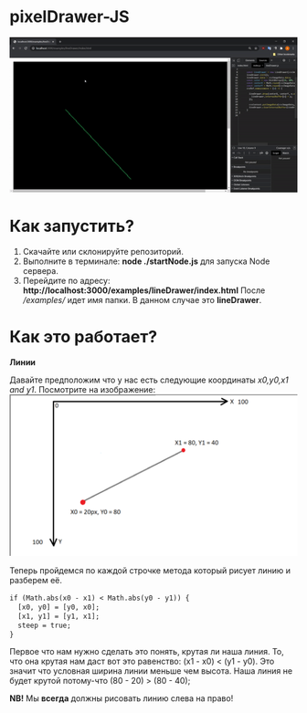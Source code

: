 # pixelDrawer-JS

![Example of drawn line](https://github.com/AntonOnyshch/pixelDrawer-JS/raw/main/readme-Resources/example.gif)


# Как запустить?
1. Скачайте или склонируйте репозиторий. 
2. Выполните в терминале: **node ./startNode.js** для запуска Node сервера.
3. Перейдите по адресу: **http://localhost:3000/examples/lineDrawer/index.html**
После */examples/* идет имя папки. В данном случае это **lineDrawer**.

# Как это работает?
**Линии**

Давайте предположим что у нас есть следующие координаты *x0,y0,x1 and y1*.
Посмотрите на изображение:
![How line drawer works-1](https://github.com/AntonOnyshch/pixelDrawer-JS/raw/main/readme-Resources/how-linedrawer-works-1.png)

Теперь пройдемся по каждой строчке метода который рисует линию и разберем её.

    if (Math.abs(x0 - x1) < Math.abs(y0 - y1)) {
      [x0, y0] = [y0, x0];
      [x1, y1] = [y1, x1];
      steep = true;
    }
Первое что нам нужно сделать это понять, крутая ли наша линия. То, что она крутая нам даст вот это равенство: (x1 - x0) < (y1 - y0). Это значит что условная ширина линии меньше чем высота.
Наша линия не будет крутой потому-что (80 - 20) > (80 - 40);

**NB!** Мы **всегда** должны рисовать линию слева на право!
